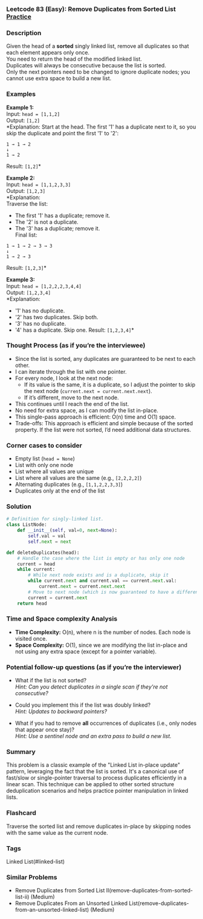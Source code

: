 ### Leetcode 83 (Easy): Remove Duplicates from Sorted List [Practice](https://leetcode.com/problems/remove-duplicates-from-sorted-list)

### Description  
Given the head of a **sorted** singly linked list, remove all duplicates so that each element appears only once.  
You need to return the head of the modified linked list.  
Duplicates will always be consecutive because the list is sorted.  
Only the next pointers need to be changed to ignore duplicate nodes; you cannot use extra space to build a new list.

### Examples  

**Example 1:**  
Input: `head = [1,1,2]`  
Output: `[1,2]`  
*Explanation: Start at the head. The first '1' has a duplicate next to it, so you skip the duplicate and point the first '1' to '2':  
```
1 → 1 → 2
↓
1 → 2
```
Result: `[1,2]`*

**Example 2:**  
Input: `head = [1,1,2,3,3]`  
Output: `[1,2,3]`  
*Explanation:  
Traverse the list:  
- The first '1' has a duplicate; remove it.  
- The '2' is not a duplicate.  
- The '3' has a duplicate; remove it.  
Final list:  
```
1 → 1 → 2 → 3 → 3
↓
1 → 2 → 3
```
Result: `[1,2,3]`*

**Example 3:**  
Input: `head = [1,2,2,2,3,4,4]`  
Output: `[1,2,3,4]`  
*Explanation:  
- '1' has no duplicate.
- '2' has two duplicates. Skip both. 
- '3' has no duplicate.
- '4' has a duplicate. Skip one.
Result: `[1,2,3,4]`*

### Thought Process (as if you’re the interviewee)  
- Since the list is sorted, any duplicates are guaranteed to be next to each other.
- I can iterate through the list with one pointer.
- For every node, I look at the next node:
  - If its value is the same, it is a duplicate, so I adjust the pointer to skip the next node (`current.next = current.next.next`).
  - If it’s different, move to the next node.
- This continues until I reach the end of the list.
- No need for extra space, as I can modify the list in-place.
- This single-pass approach is efficient: O(n) time and O(1) space.
- Trade-offs: This approach is efficient and simple because of the sorted property. If the list were not sorted, I’d need additional data structures.

### Corner cases to consider  
- Empty list (`head = None`)
- List with only one node
- List where all values are unique
- List where all values are the same (e.g., `[2,2,2,2]`)
- Alternating duplicates (e.g., `[1,1,2,2,3,3]`)
- Duplicates only at the end of the list

### Solution

```python
# Definition for singly-linked list.
class ListNode:
    def __init__(self, val=0, next=None):
        self.val = val
        self.next = next

def deleteDuplicates(head):
    # Handle the case where the list is empty or has only one node
    current = head
    while current:
        # While next node exists and is a duplicate, skip it
        while current.next and current.val == current.next.val:
            current.next = current.next.next
        # Move to next node (which is now guaranteed to have a different value)
        current = current.next
    return head
```

### Time and Space complexity Analysis  

- **Time Complexity:** O(n), where n is the number of nodes. Each node is visited once.
- **Space Complexity:** O(1), since we are modifying the list in-place and not using any extra space (except for a pointer variable).

### Potential follow-up questions (as if you’re the interviewer)  

- What if the list is not sorted?  
  *Hint: Can you detect duplicates in a single scan if they're not consecutive?*

- Could you implement this if the list was doubly linked?  
  *Hint: Updates to backward pointers?*

- What if you had to remove **all** occurrences of duplicates (i.e., only nodes that appear once stay)?  
  *Hint: Use a sentinel node and an extra pass to build a new list.*

### Summary
This problem is a classic example of the "Linked List in-place update" pattern, leveraging the fact that the list is sorted. It's a canonical use of fast/slow or single-pointer traversal to process duplicates efficiently in a linear scan. This technique can be applied to other sorted structure deduplication scenarios and helps practice pointer manipulation in linked lists.


### Flashcard
Traverse the sorted list and remove duplicates in-place by skipping nodes with the same value as the current node.

### Tags
Linked List(#linked-list)

### Similar Problems
- Remove Duplicates from Sorted List II(remove-duplicates-from-sorted-list-ii) (Medium)
- Remove Duplicates From an Unsorted Linked List(remove-duplicates-from-an-unsorted-linked-list) (Medium)